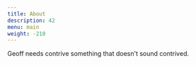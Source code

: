 ```yaml
---
title: About
description: 42
menu: main
weight: -210
---
```


Geoff needs contrive something that doesn't sound contrived.
